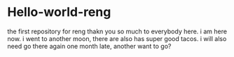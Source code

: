# Hello-world-reng
the first repository for reng
thakn you so much to everybody here. i am here now. i went to another moon, there are also has super good tacos. i will also need go there again one month late, another want to go? 
